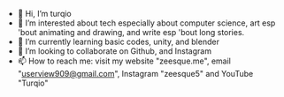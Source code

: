 - 👋 Hi, I’m turqio
- 👀 I’m interested about tech especially about computer science, art esp 'bout animating and drawing, and write esp 'bout long stories.
- 🌱 I’m currently learning basic codes, unity, and blender
- 💞️ I’m looking to collaborate on Github, and Instagram
- 📫 How to reach me: visit my website "zeesque.me", email "userview909@gmail.com", Instagram "zeesque5" and YouTube "Turqio" 
